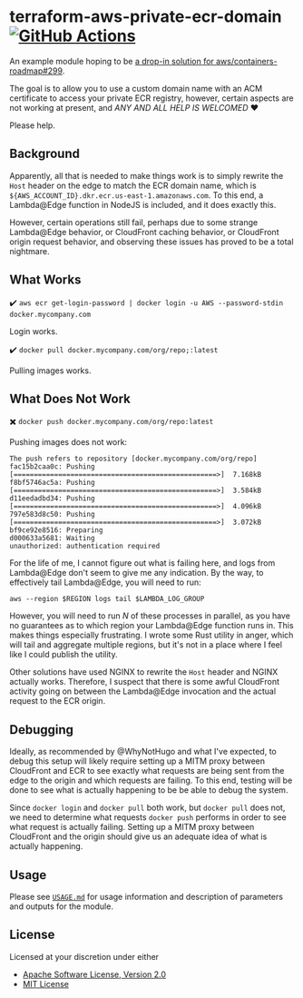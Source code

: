 # terraform-aws-private-ecr-domain [![GitHub Actions][actions.svg]][actions]

An example module hoping to be [a drop-in solution for aws/containers-roadmap#299][aws-containers-roadmap-299].

The goal is to allow you to use a custom domain name with an ACM certificate to access your private ECR registry,
however, certain aspects are not working at present, and _ANY AND ALL HELP IS WELCOMED_ ❤️

Please help.

## Background

Apparently, all that is needed to make things work is to simply rewrite the `Host` header on the edge to match the
ECR domain name, which is `${AWS_ACCOUNT_ID}.dkr.ecr.us-east-1.amazonaws.com`. To this end, a Lambda@Edge function in
NodeJS is included, and it does exactly this.

However, certain operations still fail, perhaps due to some strange Lambda@Edge behavior, or CloudFront caching
behavior, or CloudFront origin request behavior, and observing these issues has proved to be a total nightmare.

## What Works

✔️ `aws ecr get-login-password | docker login -u AWS --password-stdin docker.mycompany.com`

Login works.

✔️ `docker pull docker.mycompany.com/org/repo;:latest`

Pulling images works.

## What Does Not Work

✖️ `docker push docker.mycompany.com/org/repo:latest`

Pushing images does not work:

```text
The push refers to repository [docker.mycompany.com/org/repo]
fac15b2caa0c: Pushing [==================================================>]  7.168kB
f8bf5746ac5a: Pushing [==================================================>]  3.584kB
d11eedadbd34: Pushing [==================================================>]  4.096kB
797e583d8c50: Pushing [==================================================>]  3.072kB
bf9ce92e8516: Preparing 
d000633a5681: Waiting 
unauthorized: authentication required
```

For the life of me, I cannot figure out what is failing here, and logs from Lambda@Edge don't seem to give me any
indication. By the way, to effectively tail Lambda@Edge, you will need to run:

```
aws --region $REGION logs tail $LAMBDA_LOG_GROUP
```

However, you will need to run _N_ of these processes in parallel, as you have no guarantees as to which region your
Lambda@Edge function runs in. This makes things especially frustrating. I wrote some Rust utility in anger, which will
tail and aggregate multiple regions, but it's not in a place where I feel like I could publish the utility.

Other solutions have used NGINX to rewrite the `Host` header and NGINX actually works. Therefore, I suspect that there
is some awful CloudFront activity going on between the Lambda@Edge invocation and the actual request to the ECR origin.

## Debugging

Ideally, as recommended by @WhyNotHugo and what I've expected, to debug this setup will likely require setting up a
MITM proxy between CloudFront and ECR to see exactly what requests are being sent from the edge to the origin and which
requests are failing. To this end, testing will be done to see what is actually happening to be be able to debug the
system.

Since `docker login` and `docker pull` both work, but `docker pull` does not, we need to determine what requests
`docker push` performs in order to see what request is actually failing. Setting up a MITM proxy between CloudFront and
the origin should give us an adequate idea of what is actually happening.

## Usage

Please see [`USAGE.md`](./USAGE.md) for usage information and description of parameters and outputs for the module.

## License

Licensed at your discretion under either 

 - [Apache Software License, Version 2.0](./LICENSE-APACHE)
 - [MIT License](./LICENSE-MIT)

 [aws-containers-roadmap-299]: https://github.com/aws/containers-roadmap/issues/299
 [actions]: https://github.com/naftulikay/terraform-aws-private-ecr-domain/actions/workflows/terraform.yml
 [actions.svg]: https://github.com/naftulikay/terraform-aws-private-ecr-domain/actions/workflows/terraform.yml/badge.svg
